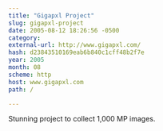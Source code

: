 ```yaml
---
title: "Gigapxl Project"
slug: gigapxl-project
date: 2005-08-12 18:26:56 -0500
category: 
external-url: http://www.gigapxl.com/
hash: d23843510169eab6b840c1cff48b2f7e
year: 2005
month: 08
scheme: http
host: www.gigapxl.com
path: /

---
```


Stunning project to collect 1,000 MP images.
